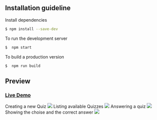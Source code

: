 ## Installation guideline
Install dependencies
```sh
$ npm install --save-dev
```
To run the development server
```sh
$  npm start
```
To build a production version
```sh
$  npm run build
```
## Preview
### [Live Demo](https://lr889vknrm.codesandbox.io/)
Creating a new Quiz
![](https://image.ibb.co/eEv0vT/Screen_Shot_2018_06_22_at_12_13_53.png)
Listing available Quizzes
![](https://image.ibb.co/cK3LvT/Screen_Shot_2018_06_22_at_12_20_03.png)
Answering a quiz
![](https://image.ibb.co/eaSfvT/Screen_Shot_2018_06_22_at_12_20_16.png)
Showing the choise and the correct answer
![](https://image.ibb.co/cHjSaT/Screen_Shot_2018_06_22_at_12_20_28.png)
